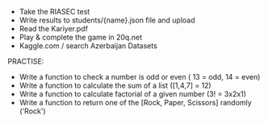 
- Take the RIASEC test
- Write results to students/{name}.json file and upload
- Read the Kariyer.pdf
- Play & complete the game in 20q.net
- Kaggle.com / search Azerbaijan Datasets


PRACTISE:
- Write a function to check a number is odd or even ( 13 = odd, 14 = even)
- Write a function to calculate the sum of a list ([1,4,7] = 12)
- Write a function to calculate factorial of a given number (3! = 3x2x1)
- Write a function to return one of the [Rock, Paper, Scissors] randomly ('Rock')
